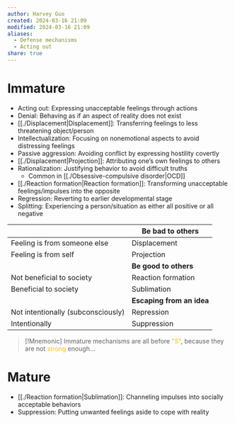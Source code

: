 ```yaml
---
author: Harvey Guo
created: 2024-03-16 21:09
modified: 2024-03-16 21:09
aliases:
  - Defense mechanisms
  - Acting out
share: true
---
```

# Immature
- Acting out: Expressing unacceptable feelings through actions
- Denial: Behaving as if an aspect of reality does not exist
- [[./Displacement|Displacement]]: Transferring feelings to less threatening object/person
- Intellectualization: Focusing on nonemotional aspects to avoid distressing feelings
- Passive aggression: Avoiding conflict by expressing hostility covertly
- [[./Displacement|Projection]]: Attributing one’s own feelings to others
- Rationalization: Justifying behavior to avoid difficult truths
	- Common in [[./Obsessive-compulsive disorder|OCD]]
- [[./Reaction formation|Reaction formation]]: Transforming unacceptable feelings/impulses into the opposite
- Regression: Reverting to earlier developmental stage
- Splitting: Experiencing a person/situation as either all positive or all negative

|                                    | Be bad to others          |
| ---------------------------------- | ------------------------- |
| Feeling is from someone else       | Displacement              |
| Feeling is from self               | Projection                |
|                                    | **Be good to others**     |
| Not beneficial to society          | Reaction formation        |
| Beneficial to society              | Sublimation               |
|                                    | **Escaping from an idea** |
| Not intentionally (subconsciously) | Repression                |
| Intentionally                      | Suppression               |

>[!Mnemonic] 
>Immature mechanisms are all before <font color="#ffc000">"S"</font>, because they are not <font color="#ffc000">strong</font> enough...
# Mature
- [[./Reaction formation|Sublimation]]: Channeling impulses into socially acceptable behaviors
- Suppression: Putting unwanted feelings aside to cope with reality